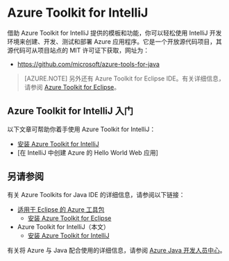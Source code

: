 <properties
	pageTitle="Azure Toolkit for IntelliJ | Azure"
	description="了解 Azure Toolkit for IntelliJ。"
	services=""
	documentationCenter="java"
	authors="rmcmurray"
	manager="wpickett"
	editor=""/>

<tags
	ms.service="multiple"
	ms.date="06/24/2016" 
	wacn.date="08/01/2016"/>

# Azure Toolkit for IntelliJ

借助 Azure Toolkit for IntelliJ 提供的模板和功能，你可以轻松使用 IntelliJ 开发环境来创建、开发、测试和部署 Azure 应用程序。它是一个开放源代码项目，其源代码可从项目站点的 MIT 许可证下获取，网址为：

* <https://github.com/microsoft/azure-tools-for-java>

> [AZURE.NOTE] 另外还有 Azure Toolkit for Eclipse IDE。有关详细信息，请参阅 [Azure Toolkit for Eclipse]。

## Azure Toolkit for IntelliJ 入门

以下文章可帮助你着手使用 Azure Toolkit for IntelliJ：


* [安装 Azure Toolkit for IntelliJ]
* [在 IntelliJ 中创建 Azure 的 Hello World Web 应用]

## 另请参阅

有关 Azure Toolkits for Java IDE 的详细信息，请参阅以下链接：

- [适用于 Eclipse 的 Azure 工具包]
  - [安装 Azure Toolkit for Eclipse]
- Azure Toolkit for IntelliJ（本文）
  - [安装 Azure Toolkit for IntelliJ]

有关将 Azure 与 Java 配合使用的详细信息，请参阅 [Azure Java 开发人员中心]。

<!-- URL List -->

[Azure Toolkit for Eclipse]: /documentation/articles/azure-toolkit-for-eclipse/
[适用于 Eclipse 的 Azure 工具包]: /documentation/articles/azure-toolkit-for-eclipse/
[Azure Toolkit for IntelliJ]: /documentation/articles/azure-toolkit-for-intellij
[安装 Azure Toolkit for Eclipse]: /documentation/articles/azure-toolkit-for-eclipse-installation/
[安装 Azure Toolkit for IntelliJ]: /documentation/articles/azure-toolkit-for-intellij-installation/
[Azure Toolkit for Eclipse 的新增功能]: /documentation/articles/azure-toolkit-for-eclipse-whats-new/
[Azure Toolkit for IntelliJ 中的新增功能]: /documentation/articles/azure-toolkit-for-intellij-whats-new/

[Azure Java 开发人员中心]: /develop/java/

<!---HONumber=Mooncake_0725_2016-->